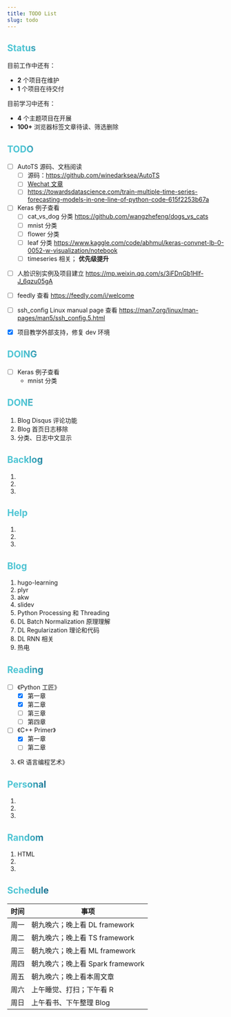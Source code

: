 ```yaml
---
title: TODO List
slug: todo
---
```



<style>
h1 {
  background-color: #2B90B6;
  background-image: linear-gradient(45deg, #4EC5D4 10%, #146b8c 20%);
  background-size: 100%;
  -webkit-background-clip: text;
  -moz-background-clip: text;
  -webkit-text-fill-color: transparent;
  -moz-text-fill-color: transparent;
}
h2 {
  background-color: #2B90B6;
  background-image: linear-gradient(45deg, #4EC5D4 10%, #146b8c 20%);
  background-size: 100%;
  -webkit-background-clip: text;
  -moz-background-clip: text;
  -webkit-text-fill-color: transparent;
  -moz-text-fill-color: transparent;
}
</style>


## Status

目前工作中还有：

* **2** 个项目在维护
* **1** 个项目在待交付

目前学习中还有：

* **4** 个主题项目在开展
* **100+** 浏览器标签文章待读、筛选删除

## TODO

* [ ] AutoTS 源码、文档阅读 
    - [ ] 源码：https://github.com/winedarksea/AutoTS
    - [ ] [Wechat 文章](https://mp.weixin.qq.com/s?__biz=Mzk0NDE5Nzg1Ng==&mid=2247501901&idx=1&sn=78cb68a8dc6ff1a8b55a755fbdb0c52a&chksm=c32ad1c2f45d58d4352933b8893cbd2b716d35b0cd9fcbc40716c88a6aa92b86af5198eca086&mpshare=1&scene=1&srcid=0322yWYLiNwQY3gK2WjPf6f7&sharer_sharetime=1647940260625&sharer_shareid=8a087f62787015e5101dd2920243fdb8&version=3.1.23.70088&platform=mac#rd)
    - [ ] https://towardsdatascience.com/train-multiple-time-series-forecasting-models-in-one-line-of-python-code-615f2253b67a
* [ ] Keras 例子查看
    - [ ] cat_vs_dog 分类 https://github.com/wangzhefeng/dogs_vs_cats
    - [ ] mnist 分类
    - [ ] flower 分类
    - [ ] leaf 分类 https://www.kaggle.com/code/abhmul/keras-convnet-lb-0-0052-w-visualization/notebook
    - [ ] timeseries 相关； **优先级提升**
- [ ] 人脸识别实例及项目建立 https://mp.weixin.qq.com/s/3iFDnGb1Hlf-J_6qzu05gA
- [ ] feedly 查看 https://feedly.com/i/welcome
- [ ] ssh_config Linux manual page 查看 https://man7.org/linux/man-pages/man5/ssh_config.5.html
- [x] 项目教学外部支持，修复 dev 环境


## DOING

* [ ] Keras 例子查看
    - mnist 分类


## DONE

1. Blog Disqus 评论功能
2. Blog 首页日志移除
3. 分类、日志中文显示

## Backlog

1. 
2. 
3. 

## Help

1. 
2. 
3. 

## Blog

1. hugo-learning
2. plyr
3. akw
4. slidev
5. Python Processing 和 Threading
6. DL Batch Normalization 原理理解
7. DL Regularization 理论和代码
8. DL RNN 相关
9. 热电

## Reading

* [ ] 《Python 工匠》
  * [x] 第一章
  * [x] 第二章
  * [ ] 第三章
  * [ ] 第四章
* [ ] 《C++ Primer》
  * [x] 第一章
  * [ ] 第二章
3. 《R 语言编程艺术》

## Personal

1. 
2. 
3. 

## Random

1. HTML
2.
3.

## Schedule

| 时间 | 事项                                             |
|------|--------------------------------------------------|
| 周一 | 朝九晚六；晚上看 DL framework |
| 周二 | 朝九晚六；晚上看 TS framework |
| 周三 | 朝九晚六；晚上看 ML framework |
| 周四 | 朝九晚六；晚上看 Spark framework |
| 周五 | 朝九晚六；晚上看本周文章 |
| 周六 | 上午睡觉、打扫；下午看 R |
| 周日 | 上午看书、下午整理 Blog |


